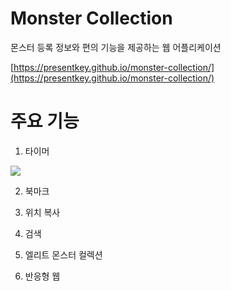 # Monster Collection

몬스터 등록 정보와 편의 기능을 제공하는 웹 어플리케이션

[https://presentkey.github.io/monster-collection/](https://presentkey.github.io/monster-collection/)

# 주요 기능

1. 타이머

<img src="https://user-images.githubusercontent.com/115006670/208450853-03358fcb-5deb-4e91-93f8-7f5257efc737.gif">

2. 북마크

3. 위치 복사

4. 검색

5. 엘리트 몬스터 컬렉션

6. 반응형 웹
